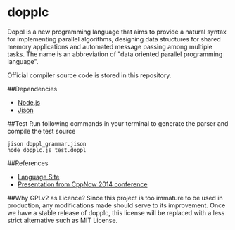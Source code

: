 # dopplc

Doppl is a new programming language that aims to provide a natural syntax for implementing parallel algorithms, designing data structures for shared memory applications and automated message passing among multiple tasks. The name is an abbreviation of "data oriented parallel programming language". 

Official compiler source code is stored in this repository.

##Dependencies
* [Node.js](https://nodejs.org/)
* [Jison](http://jison.org/)

##Test
Run following commands in your terminal to generate the parser and compile the test source
```
jison doppl_grammar.jison 
node dopplc.js test.doppl 
```

##References
* [Language Site](http://www.doppl.org)
* [Presentation from CppNow 2014 conference](https://github.com/diegoperini/cppnow2014-doppl)

##Why GPLv2 as Licence?
Since this project is too immature to be used in production, any modifications made should serve to its improvement. Once we have a stable release of dopplc, this license will be replaced with a less strict alternative such as MIT License.
